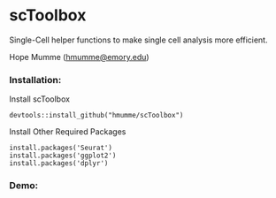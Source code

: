 # scToolbox

Single-Cell helper functions to make single cell analysis more efficient.

Hope Mumme (hmumme@emory.edu)

### Installation:
Install scToolbox
```
devtools::install_github("hmumme/scToolbox")
```
Install Other Required Packages
```
install.packages('Seurat')
install.packages('ggplot2')
install.packages('dplyr')
```
### Demo:
